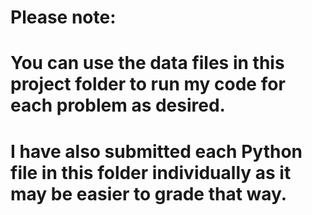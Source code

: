 # Please note:
# You can use the data files in this project folder to run my code for each problem as desired.
# I have also submitted each Python file in this folder individually as it may be easier to grade that way.
